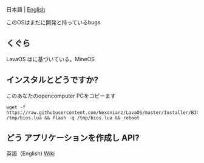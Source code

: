 日本語 | [English](https://github.com/Nexoniarz/LavaOS/blob/master/README.md) 

このOSはまだに開発と持っているbugs

## くぐら

LavaOS はに基づいている。MineOS
## インスタルとどうですか?

このあなたのopencomputer PCをコピーます

	wget -f https://raw.githubusercontent.com/Nexoniarz/LavaOS/master/Installer/BIOS.lua /tmp/bios.lua && flash -q /tmp/bios.lua && reboot


## どう アプリケーションを作成し API?

英語（English)
[Wiki](https://github.com/IgorTimofeev/MineOS/wiki)
